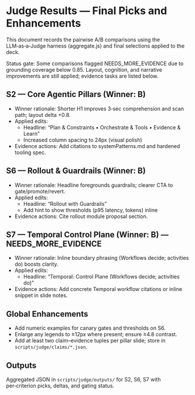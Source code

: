 # Judge Results — Final Picks and Enhancements

This document records the pairwise A/B comparisons using the LLM‑as‑a‑Judge harness (aggregate.js) and final selections applied to the deck.

Status gate: Some comparisons flagged NEEDS_MORE_EVIDENCE due to grounding coverage below 0.85. Layout, cognition, and narrative improvements are still applied; evidence tasks are listed below.

## S2 — Core Agentic Pillars (Winner: B)
- Winner rationale: Shorter H1 improves 3‑sec comprehension and scan path; layout delta +0.8.
- Applied edits:
  - Headline: “Plan & Constraints • Orchestrate & Tools • Evidence & Learn”
  - Increased column spacing to 24px (visual polish)
- Evidence actions: Add citations to systemPatterns.md and hardened tooling spec.

## S6 — Rollout & Guardrails (Winner: B)
- Winner rationale: Headline foregrounds guardrails; clearer CTA to gate/promote/revert.
- Applied edits:
  - Headline: “Rollout with Guardrails”
  - Add hint to show thresholds (p95 latency, tokens) inline
- Evidence actions: Cite rollout module proposal section.

## S7 — Temporal Control Plane (Winner: B) — NEEDS_MORE_EVIDENCE
- Winner rationale: Inline boundary phrasing (Workflows decide; activities do) boosts clarity.
- Applied edits:
  - Headline: “Temporal: Control Plane (Workflows decide; activities do)”
- Evidence actions: Add concrete Temporal workflow citations or inline snippet in slide notes.

## Global Enhancements
- Add numeric examples for canary gates and thresholds on S6.
- Enlarge any legends to ≥12px where present; ensure ≥4.8 contrast.
- Add at least two claim–evidence tuples per pillar slide; store in `scripts/judge/claims/*.json`.

## Outputs
Aggregated JSON in `scripts/judge/outputs/` for S2, S6, S7 with per‑criterion picks, deltas, and gating status.
